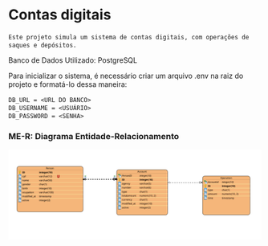# Contas digitais
    Este projeto simula um sistema de contas digitais, com operações de saques e depósitos.

Banco de Dados Utilizado: PostgreSQL

Para inicializar o sistema, é necessário criar um arquivo .env na raiz do projeto e formatá-lo dessa maneira:

```
DB_URL = <URL DO BANCO> 
DB_USERNAME = <USUÁRIO>
DB_PASSWORD = <SENHA>
```


### ME-R: Diagrama Entidade-Relacionamento
![img.png](img.png)